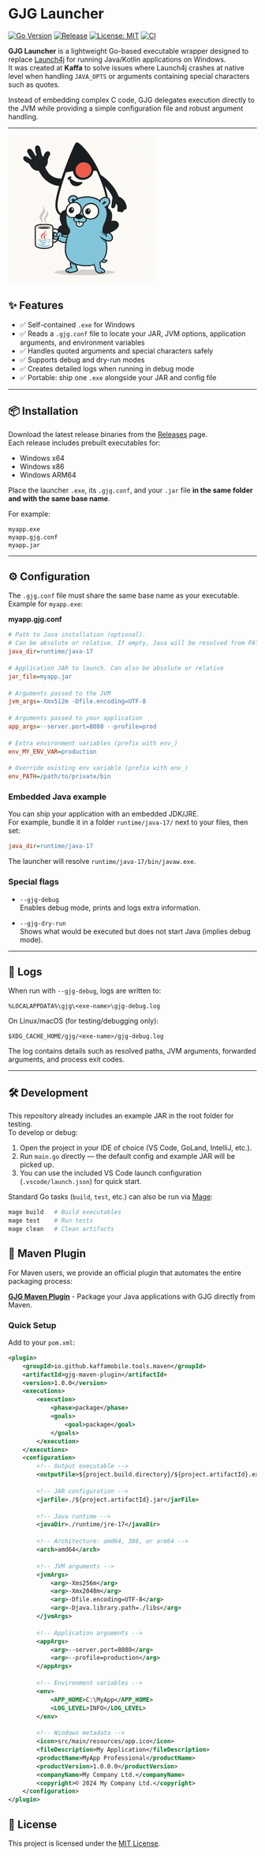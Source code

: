 # GJG Launcher
[![Go Version](https://img.shields.io/badge/Go-1.25%2B-00ADD8?logo=go)](https://go.dev)
[![Release](https://img.shields.io/github/v/release/kaffamobile/gjg?include_prereleases)](https://github.com/kaffamobile/gjg/releases)
[![License: MIT](https://img.shields.io/badge/License-MIT-yellow.svg)](https://opensource.org/licenses/MIT)
[![CI](https://github.com/kaffamobile/gjg/actions/workflows/ci.yml/badge.svg)](https://github.com/kaffamobile/gjg/actions)

**GJG Launcher** is a lightweight Go-based executable wrapper designed to replace [Launch4j](https://launch4j.sourceforge.net/) for running Java/Kotlin applications on Windows.  
It was created at **Kaffa** to solve issues where Launch4j crashes at native level when handling `JAVA_OPTS` or arguments containing special characters such as quotes.

Instead of embedding complex C code, GJG delegates execution directly to the JVM while providing a simple configuration file and robust argument handling.

---

![](./gjg-logo.png)

## ✨ Features

- ✅ Self-contained `.exe` for Windows
- ✅ Reads a `.gjg.conf` file to locate your JAR, JVM options, application arguments, and environment variables
- ✅ Handles quoted arguments and special characters safely
- ✅ Supports debug and dry-run modes
- ✅ Creates detailed logs when running in debug mode
- ✅ Portable: ship one `.exe` alongside your JAR and config file

---

## 📦 Installation

Download the latest release binaries from the [Releases](../../releases) page.  
Each release includes prebuilt executables for:

- Windows x64
- Windows x86
- Windows ARM64

Place the launcher `.exe`, its `.gjg.conf`, and your `.jar` file **in the same folder and with the same base name**.

For example:

```
myapp.exe
myapp.gjg.conf
myapp.jar
```

---

## ⚙️ Configuration

The `.gjg.conf` file must share the same base name as your executable.  
Example for `myapp.exe`:

**myapp.gjg.conf**

```ini
# Path to Java installation (optional).
# Can be absolute or relative. If empty, Java will be resolved from PATH.
java_dir=runtime/java-17

# Application JAR to launch. Can also be absolute or relative
jar_file=myapp.jar

# Arguments passed to the JVM
jvm_args=-Xmx512m -Dfile.encoding=UTF-8

# Arguments passed to your application
app_args=--server.port=8080 --profile=prod

# Extra environment variables (prefix with env_)
env_MY_ENV_VAR=production

# Override existing env variable (prefix with env_)
env_PATH=/path/to/private/bin
```

### Embedded Java example

You can ship your application with an embedded JDK/JRE.  
For example, bundle it in a folder `runtime/java-17/` next to your files, then set:

```ini
java_dir=runtime/java-17
```

The launcher will resolve `runtime/java-17/bin/javaw.exe`.

### Special flags

- `--gjg-debug`  
  Enables debug mode, prints and logs extra information.

- `--gjg-dry-run`  
  Shows what would be executed but does not start Java (implies debug mode).

---

## 📝 Logs

When run with `--gjg-debug`, logs are written to:

```
%LOCALAPPDATA%\gjg\<exe-name>\gjg-debug.log
```

On Linux/macOS (for testing/debugging only):

```
$XDG_CACHE_HOME/gjg/<exe-name>/gjg-debug.log
```

The log contains details such as resolved paths, JVM arguments, forwarded arguments, and process exit codes.

---

## 🛠 Development

This repository already includes an example JAR in the root folder for testing.  
To develop or debug:

1. Open the project in your IDE of choice (VS Code, GoLand, IntelliJ, etc.).
2. Run `main.go` directly — the default config and example JAR will be picked up.
3. You can use the included VS Code launch configuration (`.vscode/launch.json`) for quick start.

Standard Go tasks (`build`, `test`, etc.) can also be run via [Mage](https://magefile.org/):

```bash
mage build   # Build executables
mage test    # Run tests
mage clean   # Clean artifacts
```

## 🔌 Maven Plugin

For Maven users, we provide an official plugin that automates the entire packaging process:

**[GJG Maven Plugin](https://github.com/kaffamobile/gjg-maven-plugin)** - Package your Java applications with GJG directly from Maven.

### Quick Setup

Add to your `pom.xml`:
```xml
<plugin>
    <groupId>io.github.kaffamobile.tools.maven</groupId>
    <artifactId>gjg-maven-plugin</artifactId>
    <version>1.0.0</version>
    <executions>
        <execution>
            <phase>package</phase>
            <goals>
                <goal>package</goal>
            </goals>
        </execution>
    </executions>
    <configuration>
        <!-- Output executable -->
        <outputFile>${project.build.directory}/${project.artifactId}.exe</outputFile>
        
        <!-- JAR configuration -->
        <jarFile>./${project.artifactId}.jar</jarFile>
        
        <!-- Java runtime -->
        <javaDir>./runtime/jre-17</javaDir>
        
        <!-- Architecture: amd64, 386, or arm64 -->
        <arch>amd64</arch>
        
        <!-- JVM arguments -->
        <jvmArgs>
            <arg>-Xms256m</arg>
            <arg>-Xmx2048m</arg>
            <arg>-Dfile.encoding=UTF-8</arg>
            <arg>-Djava.library.path=./libs</arg>
        </jvmArgs>
        
        <!-- Application arguments -->
        <appArgs>
            <arg>--server.port=8080</arg>
            <arg>--profile=production</arg>
        </appArgs>
        
        <!-- Environment variables -->
        <env>
            <APP_HOME>C:\MyApp</APP_HOME>
            <LOG_LEVEL>INFO</LOG_LEVEL>
        </env>
        
        <!-- Windows metadata -->
        <icon>src/main/resources/app.ico</icon>
        <fileDescription>My Application</fileDescription>
        <productName>MyApp Professional</productName>
        <productVersion>1.0.0.0</productVersion>
        <companyName>My Company Ltd.</companyName>
        <copyright>© 2024 My Company Ltd.</copyright>
    </configuration>
</plugin>
```

## 📄 License

This project is licensed under the [MIT License](./LICENSE).  

